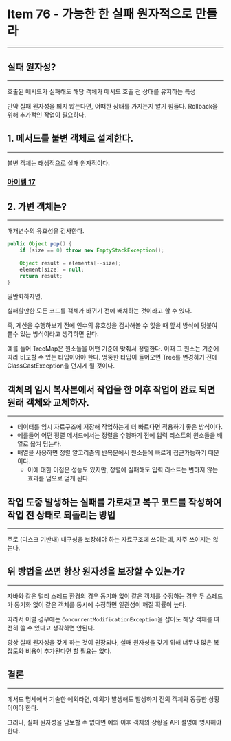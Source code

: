 # Item 76 - 가능한 한 실패 원자적으로 만들라

<hr>

## 실패 원자성?

<hr>

호출된 메서드가 실패해도 해당 객체가 메서드 호출 전 상태를 유지하는 특성

만약 실패 원자성을 띄지 않는다면, 어떠한 상태를 가지는지 알기 힘들다.
Rollback을 위해 추가적인 작업이 필요하다.

## 1. 메서드를 불변 객체로 설계한다.

<hr>

불변 객체는 태생적으로 실패 원자적이다.

### [아이템 17](https://github.com/Effective-Java-Study-2023/Effective_Java/blob/main/4%EC%9E%A5/Item%2017.md)

## 2. 가변 객체는?

<hr>

매개변수의 유효성을 검사한다.

```Java
public Object pop() {
    if (size == 0) throw new EmptyStackException();
    
    Object result = elements[--size];
    element[size] = null;
    return result;
}
```

일반화하자면,

실패할만한 모든 코드를 객체가 바뀌기 전에 배치하는 것이라고 할 수 있다.

즉, 계산을 수행하보기 전에 인수의 유효성을 검사해볼 수 없을 때 앞서 방식에 덧붙여 쓸수 있는 방식이라고 생각하면 된다.

예를 들어 TreeMap은 원소들을 어떤 기준에 맞춰서 정렬한다.
이때 그 원소는 기준에 따라 비교할 수 있는 타입이어야 한다. 엉뚱한 타입이 들어오면 Tree를 변경하기 전에 ClassCastException을 던지게 될 것이다.

## 객체의 임시 복사본에서 작업을 한 이후 작업이 완료 되면 원래 객체와 교체하자.

<hr>

- 데이터를 임시 자료구조에 저장해 작업하는게 더 빠르다면 적용하기 좋은 방식이다.
- 예를들어 어떤 정렬 메서드에서는 정렬을 수행하기 전에 입력 리스트의 원소들을 배열로 옮겨 담는다.
- 배열을 사용하면 정렬 알고리즘의 반복문에서 원소들에 빠르게 접근가능하기 때문이다.
  - 이에 대한 이점은 성능도 있지만, 정렬에 실패해도 입력 리스트는 변하지 않는 효과를 덤으로 얻게 된다.

## 작업 도중 발생하는 실패를 가로채고 복구 코드를 작성하여 작업 전 상태로 되돌리는 방법

<hr>

주로 (디스크 기반내) 내구성을 보장해야 하는 자료구조에 쓰이는데, 자주 쓰이지는 않는다.

## 위 방법을 쓰면 항상 원자성을 보장할 수 있는가?

<hr>

자바와 같은 멀티 스레드 환경의 경우 동기화 없이 같은 객체를 수정하는 경우
두 스레드가 동기화 없이 같은 객체를 동시에 수정하면 일관성이 깨질 확률이 높다.

따라서 이럴 경우에는 `ConcurrentModificationException`을 잡아도 해당 객체를 여전히 쓸 수 있다고 생각하면 안된다.

항상 실패 원자성을 갖게 하는 것이 권장되나, 실패 원자성을 갖기 위해 너무나 많은 복잡도와 비용이 추가된다면 할 필요는 없다.


## 결론

<hr>

메서드 명세에서 기술한 예외라면, 예외가 발생해도 발생하기 전의 객체와 동등한 상황이어야 한다.

그러나, 실패 원자성을 담보할 수 없다면 예외 이후 객체의 상황을 API 설명에 명시해야 한다.



